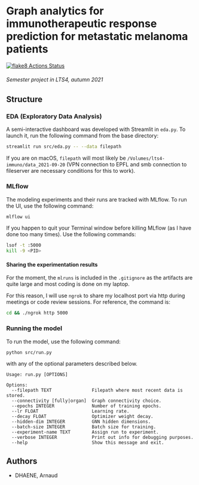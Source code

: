 # Graph analytics for immunotherapeutic response prediction for metastatic melanoma patients

[![flake8 Actions Status](https://github.com/arnauddhaene/graphmel/actions/workflows/lint.yml/badge.svg)](https://github.com/arnauddhaene/graphmel/actions)

###### Semester project in LTS4, autumn 2021

## Structure

### EDA (Exploratory Data Analysis)

A semi-interactive dashboard was developed with Streamlit in `eda.py`. To launch it, run the following command from the base directory:

```bash
streamlit run src/eda.py -- --data filepath
```

If you are on macOS, `filepath` will most likely be `/Volumes/lts4-immuno/data_2021-09-20` (VPN connection to EPFL and smb connection to fileserver are necessary conditions for this to work).

### MLflow

The modeling experiments and their runs are tracked with MLflow. To run the UI, use the following command:

```bash
mlflow ui
```

If you happen to quit your Terminal window before killing MLflow (as I have done too many times). Use the following commands:

```bash
lsof -t :5000
kill -9 <PID>
```

#### Sharing the experimentation results

For the moment, the `mlruns` is included in the `.gitignore` as the artifacts are quite large and most coding is done on my laptop.

For this reason, I will use `ngrok` to share my localhost port via http during meetings or code review sessions. For reference, the command is:

```bash
cd && ./ngrok http 5000
```

### Running the model

To run the model, use the following command:

```bash
python src/run.py
```

with any of the optional parameters described below.

```
Usage: run.py [OPTIONS]

Options:
  --filepath TEXT               Filepath where most recent data is stored.
  --connectivity [fully|organ]  Graph connectivity choice.
  --epochs INTEGER              Number of training epochs.
  --lr FLOAT                    Learning rate.
  --decay FLOAT                 Optimizer weight decay.
  --hidden-dim INTEGER          GNN hidden dimensions.
  --batch-size INTEGER          Batch size for training.
  --experiment-name TEXT        Assign run to experiment.
  --verbose INTEGER             Print out info for debugging purposes.
  --help                        Show this message and exit.
```

## Authors

* DHAENE, Arnaud
